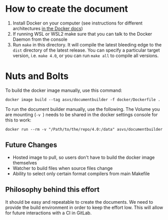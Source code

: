 # How to create the document
1. Install Docker on your computer (see instructions for different architectures [in the Docker docs](https://docs.docker.com/engine/install/))
2. If running WSL or WSL2 make sure that you can talk to the Docker Daemon from the console
3. Run `make` in this directory. It will compile the latest bleeding edge to the `dist` directory of the latest release. You can specify a particular target version, i.e. `make 4.0`, or you can run `make all` to compile all versions.

# Nuts and Bolts
To build the docker image manually, use this command:

```
docker image build --tag asvs/documentbuilder -f docker/Dockerfile .
```

To run the document builder manually, use the following. The Volume you are mounting (`-v `) needs to be shared in the docker settings console for this to work:

```
docker run --rm -v "/Path/to/the/repo/4.0:/data" asvs/documentbuilder
```

## Future Changes
* Hosted image to pull, so users don't have to build the docker image themselves
* Watcher to build files when source files change
* Ability to select only certain format compilers from main Makefile

## Philosophy behind this effort
It should be easy and repeatable to create the documents. We need to provide the build environment in order to keep the effort low. This will allow for future interactions with a CI in GitLab.
